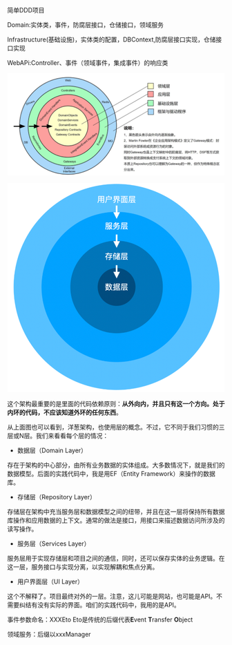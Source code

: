 简单DDD项目

Domain:实体类，事件，防腐层接口，仓储接口，领域服务

Infrastructure(基础设施)，实体类的配置，DBContext,防腐层接口实现，仓储接口实现

WebAPi:Controller、事件（领域事件，集成事件）的响应类



![20220404151938822](https://github.com/LearnDemo8888/User.DDD/raw/main/assets/image-20220404151938822.png)




![20220404175705352](https://github.com/LearnDemo8888/User.DDD/raw/main/assets/image-20220404175705352.png)


这个架构最重要的是里面的代码依赖原则：**从外向内，并且只有这一个方向。处于内环的代码，不应该知道外环的任何东西**。

从上面图也可以看到，洋葱架构，也使用层的概念。不过，它不同于我们习惯的三层或N层。我们来看看每个层的情况：

- 数据层（Domain Layer）

存在于架构的中心部分，由所有业务数据的实体组成。大多数情况下，就是我们的数据模型。后面的实践代码中，我是用EF（Entity Framework）来操作的数据库。

- 存储层（Repository Layer）

存储层在架构中充当服务层和数据模型之间的纽带，并且在这一层将保持所有数据库操作和应用数据的上下文。通常的做法是接口，用接口来描述数据访问所涉及的读写操作。

- 服务层（Services Layer）

服务层用于实现存储层和项目之间的通信，同时，还可以保存实体的业务逻辑。在这一层，服务接口与实现分离，以实现解耦和焦点分离。

- 用户界面层（UI Layer）

这个不解释了。项目最终对外的一层。注意，这儿可能是网站，也可能是API。不需要纠结有没有实际的界面。咱们的实践代码中，我用的是API。

事件参数命名：XXXEto Eto是传统的后缀代表**E**vent **T**ransfer **O**bject

领域服务：后缀以xxxManager

